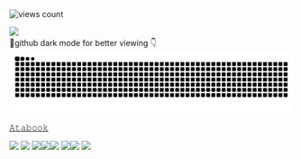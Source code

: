 <img width="160" src="https://komarev.com/ghpvc/?username=your-github-username&color=3575b0" alt="views count">

![](https://files.catbox.moe/x67mmg.gif)    
🌹github dark mode for better viewing 👇
<img src="https://raw.githubusercontent.com/eric-py/eric-py/output/snake.svg" alt="Snake animation" />

 [𝙰𝚝𝚊𝚋𝚘𝚘𝚔](https://k-ant.atabook.org/)

![](https://files.catbox.moe/151700.png#left) ![](https://files.catbox.moe/bi8riv.png)
![](https://pokemon.fandom.com/wiki/Gladion)![](https://besit.fandom.com/ru/wiki/Пик)![](https://en.m.wikipedia.org/wiki/Erotomania) ![](https://en.m.wikipedia.org/wiki/Hypersexuality)![](https://www.japandict.com/リアコ) ![](https://files.catbox.moe/woairs.png)
